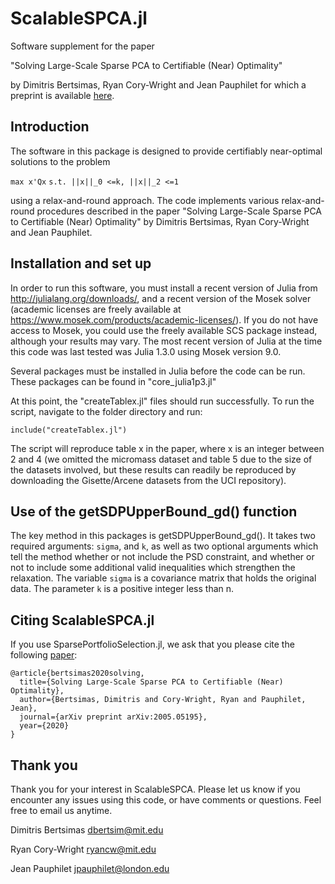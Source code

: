 # ScalableSPCA.jl

Software supplement for the paper

"Solving Large-Scale Sparse PCA to Certifiable (Near) Optimality"

by Dimitris Bertsimas, Ryan Cory-Wright and Jean Pauphilet for which a preprint is available [here](https://arxiv.org/abs/2005.05195).

## Introduction

The software in this package is designed to provide certifiably near-optimal solutions to the problem

`max x'Qx`
`s.t. ||x||_0 <=k, ||x||_2 <=1`

using a relax-and-round approach.  The code implements various relax-and-round procedures described in the paper "Solving Large-Scale Sparse PCA to Certifiable (Near) Optimality"  by Dimitris Bertsimas, Ryan Cory-Wright and Jean Pauphilet.


## Installation and set up

In order to run this software, you must install a recent version of Julia from http://julialang.org/downloads/, and a recent version of the Mosek solver (academic licenses are freely available at https://www.mosek.com/products/academic-licenses/). If you do not have access to Mosek, you could use the freely available SCS package instead, although your results may vary.  The most recent version of Julia at the time this code was last tested was Julia 1.3.0 using Mosek version 9.0.

Several packages must be installed in Julia before the code can be run.  These packages can be found in "core_julia1p3.jl"

At this point, the "createTablex.jl" files should run successfully.  To run the script, navigate to the folder directory and run:

`include("createTablex.jl")`

 The script will reproduce table x in the paper, where x is an integer between 2 and 4 (we omitted the micromass dataset and table 5 due to the size of the datasets involved, but these results can readily be reproduced by downloading the Gisette/Arcene datasets from the UCI repository).  

## Use of the getSDPUpperBound_gd() function

The key method in this packages is getSDPUpperBound_gd().  It takes two required  arguments: `sigma`, and `k`, as well as two optional arguments which tell the method whether or not include the PSD constraint, and whether or not to include some additional valid inequalities which strengthen the relaxation. The variable `sigma` is a covariance matrix that holds the original data. The parameter `k` is a positive integer less than n.



## Citing ScalableSPCA.jl

If you use SparsePortfolioSelection.jl, we ask that you please cite the following [paper](https://arxiv.org/abs/1811.00138):
```
@article{bertsimas2020solving,
  title={Solving Large-Scale Sparse PCA to Certifiable (Near) Optimality},
  author={Bertsimas, Dimitris and Cory-Wright, Ryan and Pauphilet, Jean},
  journal={arXiv preprint arXiv:2005.05195},
  year={2020}
}
```

## Thank you

Thank you for your interest in ScalableSPCA. Please let us know if you encounter any issues using this code, or have comments or questions.  Feel free to email us anytime.


Dimitris Bertsimas
dbertsim@mit.edu

Ryan Cory-Wright
ryancw@mit.edu

Jean Pauphilet
jpauphilet@london.edu
